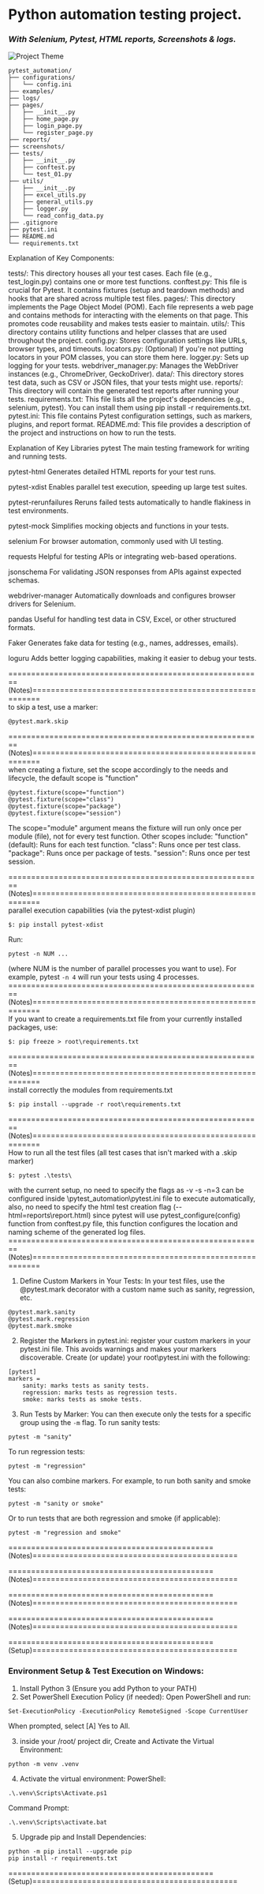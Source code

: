 # **Python automation testing project.**
### ***With Selenium, Pytest, HTML reports, Screenshots & logs.***

![Project Theme](examples/projectTheme.png)
```
pytest_automation/ 
├── configurations/ 
│   └── config.ini  
├── examples/       
├── logs/                       
├── pages/               
│   ├── __init__.py       
│   ├── home_page.py            
│   ├── login_page.py          
│   └── register_page.py 
├── reports/              
├── screenshots/          
├── tests/                
│   ├── __init__.py             
│   ├── conftest.py       
│   └── test_01.py         
├── utils/                 
│   ├── __init__.py             
│   ├── excel_utils.py         
│   ├── general_utils.py       
│   ├── logger.py           
│   └── read_config_data.py    
├── .gitignore               
├── pytest.ini             
├── README.md              
└── requirements.txt       
```

Explanation of Key Components:

tests/: This directory houses all your test cases. Each file (e.g., test_login.py) contains one or more test functions.
conftest.py: This file is crucial for Pytest. It contains fixtures (setup and teardown methods) and hooks 
that are shared across multiple test files.
pages/: This directory implements the Page Object Model (POM). Each file represents a web page and contains methods for 
interacting with the elements on that page. This promotes code reusability and makes tests easier to maintain.
utils/: This directory contains utility functions and helper classes that are used throughout the project.
config.py: Stores configuration settings like URLs, browser types, and timeouts.
locators.py: (Optional) If you're not putting locators in your POM classes, you can store them here.
logger.py: Sets up logging for your tests.
webdriver_manager.py: Manages the WebDriver instances (e.g., ChromeDriver, GeckoDriver).
data/: This directory stores test data, such as CSV or JSON files, that your tests might use.
reports/: This directory will contain the generated test reports after running your tests.
requirements.txt: This file lists all the project's dependencies (e.g., selenium, pytest). You can install them using 
pip install -r requirements.txt.
pytest.ini: This file contains Pytest configuration settings, such as markers, plugins, and report format.
README.md: This file provides a description of the project and instructions on how to run the tests.


Explanation of Key Libraries
pytest
The main testing framework for writing and running tests.

pytest-html
Generates detailed HTML reports for your test runs.

pytest-xdist
Enables parallel test execution, speeding up large test suites.

pytest-rerunfailures
Reruns failed tests automatically to handle flakiness in test environments.

pytest-mock
Simplifies mocking objects and functions in your tests.

selenium
For browser automation, commonly used with UI testing.

requests
Helpful for testing APIs or integrating web-based operations.

jsonschema
For validating JSON responses from APIs against expected schemas.

webdriver-manager
Automatically downloads and configures browser drivers for Selenium.

pandas
Useful for handling test data in CSV, Excel, or other structured formats.

Faker
Generates fake data for testing (e.g., names, addresses, emails).

loguru
Adds better logging capabilities, making it easier to debug your tests.

========================================================(Notes)========================================================<br/>
to skip a test, use a marker:
```
@pytest.mark.skip
```
========================================================(Notes)========================================================<br/>
when creating a fixture, set the scope accordingly to the needs and lifecycle, the default scope is "function"
```
@pytest.fixture(scope="function")
@pytest.fixture(scope="class")
@pytest.fixture(scope="package")
@pytest.fixture(scope="session")
```
The scope="module" argument means the fixture will run only once per module (file), 
not for every test function. Other scopes include:
"function" (default): Runs for each test function.
"class": Runs once per test class.
"package": Runs once per package of tests.
"session": Runs once per test session.

========================================================(Notes)========================================================<br/>
parallel execution capabilities (via the pytest-xdist plugin)
```
$: pip install pytest-xdist
```
Run:     
```
pytest -n NUM ...
```
(where NUM is the number of parallel processes you want to use). 
For example, pytest ```-n 4``` will run your tests using 4 processes.
========================================================(Notes)========================================================<br/>
If you want to create a requirements.txt file from your currently installed packages, use:
```
$: pip freeze > root\requirements.txt
```
========================================================(Notes)========================================================<br/>
install correctly the modules from requirements.txt
```
$: pip install --upgrade -r root\requirements.txt
```
========================================================(Notes)========================================================<br/>
How to run all the test files (all test cases that isn't marked with a .skip marker)
```
$: pytest .\tests\
```
with the current setup, no need to specify the flags as -v -s -n=3 can be configured inside 
\pytest_automation\pytest.ini file to execute automatically,
also, no need to specify the html test creation flag (--html=reports\report.html) 
since pytest will use pytest_configure(config) function from conftest.py file,
this function configures the location and naming scheme of the generated log files.
========================================================(Notes)========================================================<br/>
1. Define Custom Markers in Your Tests:
In your test files, use the @pytest.mark decorator with a custom name such as sanity, regression, etc.
```
@pytest.mark.sanity
@pytest.mark.regression
@pytest.mark.smoke
```

2. Register the Markers in pytest.ini:
register your custom markers in your pytest.ini file. This avoids warnings and makes your markers discoverable.
Create (or update) your root\pytest.ini with the following:
```
[pytest]
markers =
    sanity: marks tests as sanity tests.
    regression: marks tests as regression tests.
    smoke: marks tests as smoke tests.

```
3. Run Tests by Marker:
You can then execute only the tests for a specific group using the ```-m``` flag.
To run sanity tests:
```
pytest -m "sanity"
```
To run regression tests:
```
pytest -m "regression"
```
You can also combine markers. For example, to run both sanity and smoke tests:
```
pytest -m "sanity or smoke"
```
Or to run tests that are both regression and smoke (if applicable):
```
pytest -m "regression and smoke"
```
=============================================(Notes)=============================================<br/>

=============================================(Notes)=============================================<br/>

=============================================(Notes)=============================================<br/>

=============================================(Notes)=============================================<br/>

=============================================(Setup)=============================================<br/>
### Environment Setup & Test Execution on Windows:
1. Install Python 3 (Ensure you add Python to your PATH)
2. Set PowerShell Execution Policy (if needed):
Open PowerShell and run:
```
Set-ExecutionPolicy -ExecutionPolicy RemoteSigned -Scope CurrentUser
```
When prompted, select [A] Yes to All.

3. inside your /root/ project dir, Create and Activate the Virtual Environment:
```
python -m venv .venv
```
4. Activate the virtual environment:
PowerShell:
```
.\.venv\Scripts\Activate.ps1
```
Command Prompt:
```
.\.venv\Scripts\activate.bat
```
5. Upgrade pip and Install Dependencies:
```
python -m pip install --upgrade pip
pip install -r requirements.txt
```
=============================================(Setup)=============================================<br/>










